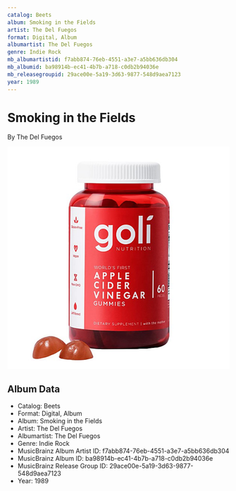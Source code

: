 ```yaml
---
catalog: Beets
album: Smoking in the Fields
artist: The Del Fuegos
format: Digital, Album
albumartist: The Del Fuegos
genre: Indie Rock
mb_albumartistid: f7abb874-76eb-4551-a3e7-a5bb636db304
mb_albumid: ba98914b-ec41-4b7b-a718-c0db2b94036e
mb_releasegroupid: 29ace00e-5a19-3d63-9877-548d9aea7123
year: 1989
---
```


# Smoking in the Fields

By The Del Fuegos

![](../../assets/beetscovers/The_Del_Fuegos-Smoking_in_the_Fields.jpg)

## Album Data

- Catalog: Beets
- Format: Digital, Album
- Album: Smoking in the Fields
- Artist: The Del Fuegos
- Albumartist: The Del Fuegos
- Genre: Indie Rock
- MusicBrainz Album Artist ID: f7abb874-76eb-4551-a3e7-a5bb636db304
- MusicBrainz Album ID: ba98914b-ec41-4b7b-a718-c0db2b94036e
- MusicBrainz Release Group ID: 29ace00e-5a19-3d63-9877-548d9aea7123
- Year: 1989

